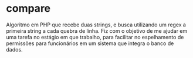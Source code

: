 # compare
Algoritmo em PHP que recebe duas strings, e busca utilizando um regex a primeira string a cada quebra de linha. Fiz com o objetivo de me ajudar em uma tarefa no estágio em que trabalho, para facilitar no espelhamento de permissões para funcionários em um sistema que integra o banco de dados. 
